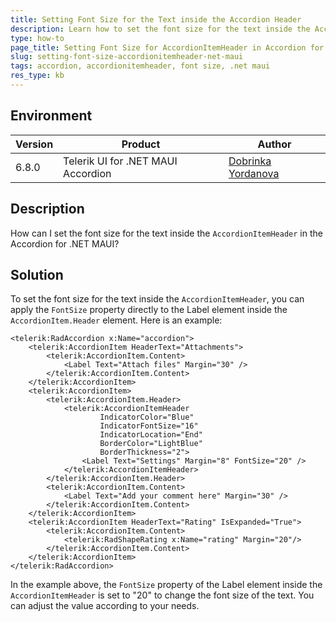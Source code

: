 ```yaml
---
title: Setting Font Size for the Text inside the Accordion Header
description: Learn how to set the font size for the text inside the AccordionItemHeader in the Accordion for .NET MAUI.
type: how-to
page_title: Setting Font Size for AccordionItemHeader in Accordion for .NET MAUI
slug: setting-font-size-accordionitemheader-net-maui
tags: accordion, accordionitemheader, font size, .net maui
res_type: kb
---
```


## Environment

| Version | Product | Author | 
| --- | --- | ---- | 
| 6.8.0 | Telerik UI for .NET MAUI Accordion| [Dobrinka Yordanova](https://www.telerik.com/blogs/author/dobrinka-yordanova)| 

## Description

How can I set the font size for the text inside the `AccordionItemHeader` in the Accordion for .NET MAUI?

## Solution

To set the font size for the text inside the `AccordionItemHeader`, you can apply the `FontSize` property directly to the Label element inside the `AccordionItem.Header` element. Here is an example:

```xaml
<telerik:RadAccordion x:Name="accordion">
    <telerik:AccordionItem HeaderText="Attachments">
        <telerik:AccordionItem.Content>
            <Label Text="Attach files" Margin="30" />
        </telerik:AccordionItem.Content>
    </telerik:AccordionItem>
    <telerik:AccordionItem>
        <telerik:AccordionItem.Header>
            <telerik:AccordionItemHeader
                    IndicatorColor="Blue"
                    IndicatorFontSize="16"
                    IndicatorLocation="End"
                    BorderColor="LightBlue"
                    BorderThickness="2">
                <Label Text="Settings" Margin="8" FontSize="20" />
            </telerik:AccordionItemHeader>
        </telerik:AccordionItem.Header>
        <telerik:AccordionItem.Content>
            <Label Text="Add your comment here" Margin="30" />
        </telerik:AccordionItem.Content>
    </telerik:AccordionItem>
    <telerik:AccordionItem HeaderText="Rating" IsExpanded="True">
        <telerik:AccordionItem.Content>
            <telerik:RadShapeRating x:Name="rating" Margin="20"/>
        </telerik:AccordionItem.Content>
    </telerik:AccordionItem>
</telerik:RadAccordion>
```

In the example above, the `FontSize` property of the Label element inside the `AccordionItemHeader` is set to "20" to change the font size of the text. You can adjust the value according to your needs.
